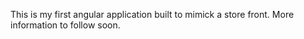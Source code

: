 This is my first angular application built to mimick a store front. More information to follow soon.
